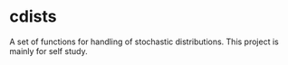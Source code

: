 cdists
======

A set of functions for handling of stochastic distributions. This project is mainly for self study. 
